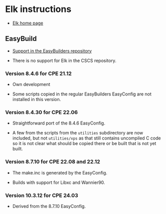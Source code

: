 # Elk instructions

  * [Elk home page](https://elk.sourceforge.io/)


## EasyBuild

  * [Support in the EasyBuilders repository](https://github.com/easybuilders/easybuild-easyconfigs/tree/develop/easybuild/easyconfigs/e/Elk)

  * There is no support for Elk in the CSCS repository.


### Version 8.4.6 for CPE 21.12

  * Own development

  * Some scripts copied in the regular EasyBuilders EasyConfig are not installed
    in this version.

### Version 8.4.30 for CPE 22.06

  * Straightforward port of the 8.4.6 EasyConfig.

  * A few from the scripts from the `utilities` subdirectory are now included,
    but not `utilities/xps` as that still contains uncompiled C code so it is
    not clear what should be copied there or be built that is not yet built.

### Version 8.7.10 for CPE 22.08 and 22.12

  * The make.inc is generated by the EasyConfig.

  * Builds with support for Libxc and Wannier90.

### Version 10.3.12 for CPE 24.03

  * Derived from the 8.7.10 EasyConfig.
